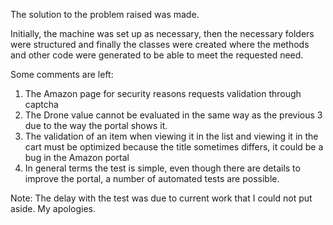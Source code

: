 The solution to the problem raised was made.

Initially, the machine was set up as necessary, then the necessary folders were structured and finally the classes were created where the methods and other code were generated to be able to meet the requested need.

Some comments are left:

1. The Amazon page for security reasons requests validation through captcha
2. The Drone value cannot be evaluated in the same way as the previous 3 due to the way the portal shows it.
3. The validation of an item when viewing it in the list and viewing it in the cart must be optimized because the title sometimes differs, it could be a bug in the Amazon portal
4. In general terms the test is simple, even though there are details to improve the portal, a number of automated tests are possible.

Note: The delay with the test was due to current work that I could not put aside. My apologies.